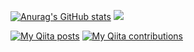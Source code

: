 

[![Anurag's GitHub stats](https://github-readme-stats.vercel.app/api?username=yanokohei&show_icons=true&theme=onedark)](https://github.com/anuraghazra/github-readme-stats) ![](https://github-profile-summary-cards.vercel.app/api/cards/most-commit-language?username=yanokohei&theme=nord_dark)


[![My Qiita posts](https://qiita-badge.apiapi.app/s/o83184206/posts.svg)](http://qiita.com/o83184206)
[![My Qiita contributions](https://qiita-badge.apiapi.app/s/o83184206/contributions.svg)](http://qiita.com/o83184206)

<!--
**yanokohei/yanokohei** is a ✨ _special_ ✨ repository because its `README.md` (this file) appears on your GitHub profile.

Here are some ideas to get you started:

- 🔭 I’m currently working on ...
- 🌱 I’m currently learning ...
- 👯 I’m looking to collaborate on ...
- 🤔 I’m looking for help with ...
- 💬 Ask me about ...
- 📫 How to reach me: ...
- 😄 Pronouns: ...
- ⚡ Fun fact: ...
-->
